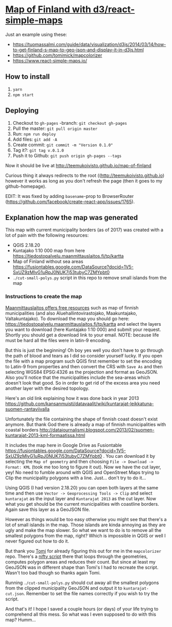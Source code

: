 # [Map of Finland with d3/react-simple-maps](http://teemukoivisto.github.io/map-of-finland)

Just an example using these:  
* https://tuomassalmi.com/guide/data/visualization/d3js/2014/03/14/how-to-get-finland-s-map-to-geo-json-and-display-it-in-d3js.html
* https://github.com/tomimick/mapcolorizer
* https://www.react-simple-maps.io/

## How to install

1) `yarn`
2) `npm start`

## Deploying

1) Checkout to `gh-pages` -branch: `git checkout gh-pages`
2) Pull the master: `git pull origin master`
3) Run: `npm run deploy`
4) Add files: `git add -A`
5) Create commit: `git commit -m "Version 0.1.0"`
6) Tag it?: `git tag v.0.1.0`
7) Push it to Github: `git push origin gh-pages --tags`

Now it should be live at http://teemukoivisto.github.io/map-of-finland

Curious thing it always redirects to the root ((http://teemukoivisto.github.io) however it works as long as you don't refresh the page (then it goes to my github-homepage).

EDIT: It was fixed by adding `basename`-prop to BrowserRouter (https://github.com/facebook/create-react-app/issues/1765).

## Explanation how the map was generated

This map with current municipality borders (as of 2017) was created with a lot of pain with the following resources:

* QGIS 2.18.20
* Kuntajako 1:10 000 map from here https://tiedostopalvelu.maanmittauslaitos.fi/tp/kartta
* Map of Finland without sea areas https://fusiontables.google.com/DataSource?docid=1V5-SxUZ9zMlvG1uRpJ0NUK7j53tubyC7ZMYpbt0
* `./cut-small-polys.py` script in this repo to remove small islands from the map

### Instructions to create the map

[Maanmittauslaitos offers free resources](https://www.maanmittauslaitos.fi/asioi-verkossa/avoimien-aineistojen-tiedostopalvelu) such as map of finnish municipalities (and also Aluehallintovirastojako, Maakuntajako, Valtakuntajako). To download the map you should go here: https://tiedostopalvelu.maanmittauslaitos.fi/tp/kartta and select the layers you want to download (here Kuntajako 1:10 000) and submit your request. Shortly you should get a download link to your email. NOTE: because life must be hard all the files were in latin-9 encoding.

But this is just the beginning! Oh boy yes well you don't have to go through the path of blood and tears as I did so consider yourself lucky. If you open the file with a map program such QGIS first remember to set the encoding to Latin-9 from properties and then convert the CRS with `Save As` and then selecting WGS84 EPSG:4326 as the projection and format as GeoJSON. Also you'll notice that the municipalities include the sea-areas which doesn't look that good. So in order to get rid of the excess area you need another layer with the desired topology.

Here's an old link explaining how it was done back in year 2013 https://github.com/kansanmuisti/datavaalit/wiki/kuntarajat-leikkatuna-suomen-rantaviivalla

Unfortunately the file containing the shape of finnish coast doesn't exist anymore. But thank God there is already a map of finnish municipalities with coastal borders http://datajournalismi.blogspot.com/2013/02/suomen-kuntarajat-2013-kml-formaatissa.html

It includes the map here in Google Drive as Fusiontable https://fusiontables.google.com/DataSource?docid=1V5-SxUZ9zMlvG1uRpJ0NUK7j53tubyC7ZMYpbt0 . You can download it by selecting the `Map of geometry` and then choosing `File -> Download -> Format: KML` (took me too long to figure it out). Now we have the cut layer, yey! No need to fumble around with QGIS and OpenStreet Maps trying to Clip the municipality polygons with a line. Just... don't try to do it...

Using QGIS (I had version 2.18.20) you can open both layers at the same time and then use `Vector -> Geoprocessing Tools -> Clip` and select `kuntarajat` as the input layer and `Kuntarajat 2013` as the cut layer. Now what you get should be the current municipalities with coastline borders. Again save this layer as a GeoJSON file.

However as things would be too easy otherwise you might see that there's a lot of small islands in the map. Those islands are kinda annoying as they are ugly and make the map slower. So what we want to do is to remove all the smallest polygons from the map, right? Which is impossible in QGIS or well I never figured out how to do it.

But thank you [Tomi](https://github.com/tomimick) for already figuring this out for me in the `mapcolorizer` repo. There's a [nifty script](https://github.com/tomimick/mapcolorizer/blob/master/data-finland/data-raw/conv.py) there that loops through the geometries, computes polygon areas and reduces their count. But since at least my GeoJSON was in different shape than Tomi's I had to recreate the script. Wasn't too bad though so thanks again Tomi.

Running `./cut-small-polys.py` should cut away all the smallest polygons from the clipped municipality GeoJSON and output it to `kuntarajat-cut.json`. Remember to set the file names correctly if you wish to try the script.

And that's it! I hope I saved a couple hours (or days) of your life trying to comprehend all this mess. So what was I even supposed to do with this map? Humm...
